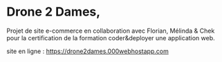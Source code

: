 # Drone 2 Dames, 

Projet de site e-commerce en collaboration avec Florian, Mélinda & Chek pour la certification de la formation coder&deployer une application web.

site en ligne : https://drone2dames.000webhostapp.com

